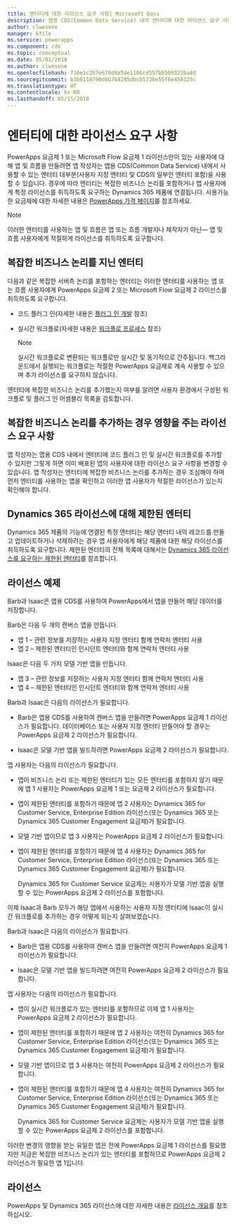 ```yaml
---
title: 엔터티에 대한 라이선스 요구 사항| Microsoft Docs
description: 앱용 CDS(Common Data Service) 내의 엔터티에 대한 라이선스 요구 사항의 설명입니다.
author: clwesene
manager: kfile
ms.service: powerapps
ms.component: cds
ms.topic: conceptual
ms.date: 05/01/2018
ms.author: clwesene
ms.openlocfilehash: 716e1c2b7e670d8a54e1106cd557bb509323ba8d
ms.sourcegitcommit: b3b6118790d6b7b4285dbcb5736e55f6e450125c
ms.translationtype: HT
ms.contentlocale: ko-KR
ms.lasthandoff: 05/15/2018
---
```

# <a name="license-requirements-for-entities"></a>엔터티에 대한 라이선스 요구 사항
PowerApps 요금제 1 또는 Microsoft Flow 요금제 1 라이선스만이 있는 사용자에 대해 앱 및 흐름을 만들려면 앱 작성자는 앱용 CDS(Common Data Service) 내에서 사용할 수 있는 엔터티 대부분(사용자 지정 엔터티 및 CDS의 일부인 엔터티 포함)을 사용할 수 있습니다. 경우에 따라 엔터티는 복잡한 비즈니스 논리를 포함하거나 앱 사용자에게 특정 라이선스를 취득하도록 요구하는 Dynamics 365 제품에 연결됩니다. 사용가능한 요금제에 대한 자세한 내용은 [PowerApps 가격 페이지](https://powerapps.microsoft.com/pricing)를 참조하세요.

> [!NOTE]
> 이러한 엔터티를 사용하는 앱 및 흐름은 앱 또는 흐름 개발자나 제작자가 아닌&mdash; 앱 및 흐름 사용자에게 적절하게 라이선스를 취득하도록 요구합니다.

## <a name="entities-with-complex-business-logic"></a>복잡한 비즈니스 논리를 지닌 엔터티
다음과 같은 복잡한 서버측 논리를 포함하는 엔터티는 이러한 엔터티를 사용하는 앱 또는 흐름 사용자에게 PowerApps 요금제 2 또는 Microsoft Flow 요금제 2 라이선스를 취득하도록 요구합니다.

* 코드 플러그 인(자세한 내용은 [플러그 인 개발](https://docs.microsoft.com/dynamics365/customer-engagement/developer/plugin-development) 참조)
* 실시간 워크플로(자세한 내용은 [워크플로 프로세스](https://docs.microsoft.com/dynamics365/customer-engagement/customize/workflow-processes) 참조)

    > [!NOTE]
    >  실시간 워크플로로 변환되는 워크플로만 실시간 및 동기적으로 간주됩니다. 백그라운드에서 실행되는 워크플로는 적절한 PowerApps 요금제로 계속 사용할 수 있으며 추가 라이선스를 요구하지 않습니다.

엔터티에 복잡한 비즈니스 논리를 추가했는지 여부를 알려면 사용자 환경에서 구성된 워크플로 및 플러그 인 어셈블리 목록을 검토합니다.

## <a name="impacting-license-requirements-when-adding-complex-business-logic"></a>복잡한 비즈니스 논리를 추가하는 경우 영향을 주는 라이선스 요구 사항
앱 작성자는 앱용 CDS 내에서 엔터티에 코드 플러그 인 및 실시간 워크플로를 추가할 수 있지만 그렇게 하면 이미 배포된 앱의 사용자에 대한 라이선스 요구 사항을 변경할 수 있습니다. 앱 작성자는 엔터티에 복잡한 비즈니스 논리를 추가하는 경우 조심해야 하며 먼저 엔터티를 사용하는 앱을 확인하고 이러한 앱 사용자가 적절한 라이선스가 있는지 확인해야 합니다.

## <a name="entities-restricted-to-dynamics-365-licenses"></a>Dynamics 365 라이선스에 대해 제한된 엔터티
Dynamics 365 제품의 기능에 연결된 특정 엔터티는 해당 엔터티 내의 레코드를 만들고 업데이트하거나 삭제하려는 경우 앱 사용자에게 해당 제품에 대한 해당 라이선스를 취득하도록 요구합니다. 제한된 엔터티의 전체 목록에 대해서는 [Dynamics 365 라이선스를 요구하는 제한된 엔터티](data-platform-restricted-entities.md)를 참조합니다.

## <a name="licensing-example"></a>라이선스 예제
Barb과 Isaac은 앱용 CDS를 사용하여 PowerApps에서 앱을 만들어 해당 데이터를 저장합니다.

Barb은 다음 두 개의 캔버스 앱을 만듭니다.

* 앱 1 &ndash; 관련 정보를 저장하는 사용자 지정 엔터티 함께 연락처 엔터티 사용
* 앱 2 &ndash; 제한된 엔터티인 인시던트 엔터티와 함께 연락처 엔터티 사용

Isaac은 다음 두 가지 모델 기반 앱을 만듭니다.

* 앱 3 &ndash; 관련 정보를 저장하는 사용자 지정 엔터티 함께 연락처 엔터티 사용
* 앱 4 &ndash; 제한된 엔터티인 인시던트 엔터티와 함께 연락처 엔터티 사용

Barb과 Isaac은 다음의 라이선스가 필요합니다.
* Barb은 앱용 CDS를 사용하여 캔버스 앱을 만들려면 PowerApps 요금제 1 라이선스가 필요합니다. 데이터베이스 또는 사용자 지정 엔터티 만들어야 할 경우는 PowerApps 요금제 2 라이선스가 필요합니다.

* Isaac은 모델 기반 앱을 빌드하려면 PowerApps 요금제 2 라이선스가 필요합니다.

앱 사용자는 다음의 라이선스가 필요합니다.
* 앱이 비즈니스 논리 또는 제한된 엔터티가 있는 모든 엔터티를 포함하지 않기 때문에 앱 1 사용자는 PowerApps 요금제 1 또는 요금제 2 라이선스가 필요합니다.

* 앱이 제한된 엔터티를 포함하기 때문에 앱 2 사용자는 Dynamics 365 for Customer Service, Enterprise Edition 라이선스(또는 Dynamics 365 또는 Dynamics 365 Customer Engagement 요금제)가 필요합니다.

* 모델 기반 앱이므로 앱 3 사용자는 PowerApps 요금제 2 라이선스가 필요합니다.

* 앱이 제한된 엔터티를 포함하기 때문에 앱 4 사용자는 Dynamics 365 for Customer Service, Enterprise Edition 라이선스(또는 Dynamics 365 또는 Dynamics 365 Customer Engagement 요금제)가 필요합니다.

    Dynamics 365 for Customer Service 요금제는 사용자가 모델 기반 앱을 실행할 수 있는 PowerApps 요금제 2 라이선스를 포함합니다.

이제 Isaac과 Barb 모두가 해당 앱에서 사용하는 사용자 지정 엔터티에 Isaac이 실시간 워크플로를 추가하는 경우 어떻게 되는지 살펴보겠습니다.

Barb과 Isaac은 다음의 라이선스가 필요합니다.
* Barb은 앱용 CDS를 사용하여 캔버스 앱을 만들려면 여전히 PowerApps 요금제 1 라이선스가 필요합니다.

* Isaac은 모델 기반 앱을 빌드하려면 여전히 PowerApps 요금제 2 라이선스가 필요합니다.

앱 사용자는 다음의 라이선스가 필요합니다.
* 앱이 실시간 워크플로가 있는 엔터티를 포함하므로 이제 앱 1 사용자는 PowerApps 요금제 2 라이선스가 필요합니다.

* 앱이 제한된 엔터티를 포함하기 때문에 앱 2 사용자는 여전히 Dynamics 365 for Customer Service, Enterprise Edition 라이선스(또는 Dynamics 365 또는 Dynamics 365 Customer Engagement 요금제)가 필요합니다. 

* 모델 기반 앱이므로 앱 3 사용자는 여전히 PowerApps 요금제 2 라이선스가 필요합니다.

* 앱이 제한된 엔터티를 포함하기 때문에 앱 4 사용자는 여전히 Dynamics 365 for Customer Service, Enterprise Edition 라이선스(또는 Dynamics 365 또는 Dynamics 365 Customer Engagement 요금제)가 필요합니다.

    Dynamics 365 for Customer Service 요금제는 사용자가 모델 기반 앱을 실행할 수 있는 PowerApps 요금제 2 라이선스를 포함합니다.

이러한 변경의 영향을 받는 유일한 앱은 전에 PowerApps 요금제 1 라이선스를 필요했지만 지금은 복잡한 비즈니스 논리가 있는 엔터티를 포함하므로 PowerApps 요금제 2 라이선스가 필요한 앱 1입니다. 

## <a name="licensing"></a>라이선스
PowerApps 및 Dynamics 365 라이선스에 대한 자세한 내용은 [라이선스 개요](../../administrator/pricing-billing-skus.md)를 참조하십시오.
